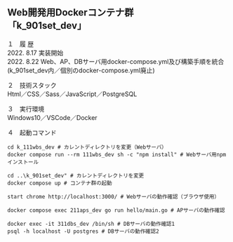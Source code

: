 Web開発用Dockerコンテナ群  
「k_901set_dev」  
---

１　履 歴  
2022. 8.17 実装開始  
2022. 8.22 Web、AP、DBサーバ用docker-compose.yml及び構築手順を統合(k_901set_dev内／個別のdocker-compose.yml廃止)  

２　技術スタック  
Html／CSS／Sass／JavaScript／PostgreSQL  

３　実行環境  
Windows10／VSCode／Docker  

４　起動コマンド
```
cd k_111wbs_dev # カレントディレクトリを変更（Webサーバ）
docker compose run --rm 111wbs_dev sh -c "npm install" # Webサーバ用npmインストール

cd ..\k_901set_dev" # カレントディレクトリを変更
docker compose up # コンテナ群の起動

start chrome http://localhost:3000/ # Webサーバの動作確認（ブラウザ使用）

docker compose exec 211aps_dev go run hello/main.go # APサーバの動作確認  

docker exec -it 311dbs_dev /bin/sh # DBサーバの動作確認1
psql -h localhost -U postgres # DBサーバの動作確認2
```

<!--
３　今後の課題（覚え書き）  
①引き続きローカルのOSにはDocker Desktop for Windows以外のミドルウェアをインストールせず開発環境はDocker上に構築すること  
②「create-react-app」を使用せずに開発用コンテナを作成すること  
③「docker-compose.yml」ファイルをルートディレクトリ「myportfolio_k」直下で一つにまとめること  
-->
